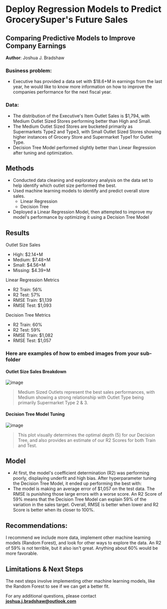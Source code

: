 # Deploy Regression Models to Predict GrocerySuper's Future Sales
## Comparing Predictive Models to Improve Company Earnings

**Author**: Joshua J. Bradshaw 

### Business problem:

* Executive has provided a data set with $18.6+M in earnings from the last year, he would like to know more information on how to improve the companies performance for the next fiscal year.


### Data:
* The distribution of the Executive's Item Outlet Sales is $1,794, with Medium Outlet Sized Stores performing better than High and Small.
* The Medium Outlet Sized Stores are bucketed primarily as Supermarkets Type2 and Type3, with Small Outlet Sized Stores showing higher instances of Grocery Store and Supermarket Type1 for Outlet Type.
* Decision Tree Model performed slightly better than Linear Regression after tuning and optimization.

## Methods
* Conducted data cleaning and exploratory analysis on the data set to help identify which outlet size performed the best.
* Used machine learning models to identify and predict overall store sales.
  * Linear Regression
  * Decision Tree
* Deployed a Linear Regression Model, then attempted to improve my model's performance by optimizing it using a Decision Tree Model


## Results
Outlet Size Sales
* High: $2.14+M
* Medium: $7.48+M
* Small: $4.56+M
* Missing: $4.39+M

Linear Regression Metrics
  * R2 Train: 56%
  * R2 Test: 57%
  * RMSE Train: $1,139
  * RMSE Test: $1,093

Decision Tree Metrics
  * R2 Train: 60%
  * R2 Test: 59%
  * RMSE Train: $1,082
  * RMSE Test: $1,057

### Here are examples of how to embed images from your sub-folder

#### Outlet Size Sales Breakdown
![image](https://user-images.githubusercontent.com/83310016/176863869-1b48ed04-eaf0-426b-9a1a-2c31a6637f32.png)
> Medium Sized Outlets represent the best sales performances, with Medium showing a strong relationship with Outlet Type being primarily Supermarket Type 2 & 3.

#### Decision Tree Model Tuning
![image](https://user-images.githubusercontent.com/83310016/176868700-f73bea4f-f970-43c1-b0e8-1e5b6f13b8b3.png)
>This plot visually determines the optimal depth (5) for our Decision Tree, and also provides an estimate of our R2 Scores for both Train and Test.

## Model
* At first, the model's coefficient determination (R2) was performing poorly, displaying underfit and high bias. After hyperparameter tuning the Decision Tree Model, it ended up performing the best with:
* The model is making an average error of $1,057 on the test data. The RMSE is punishing those large errors with a worse score. An R2 Score of 59% means that the Decision Tree Model can explain 59% of the variation in the sales target. Overall, RMSE is better when lower and R2 Score is better when its closer to 100%.

## Recommendations:
I recommend we include more data, implement other machine learning models (Random Forest), and look for other ways to explore the data. An R2 of 59% is not terrible, but it also isn't great. Anything about 60% would be more favorable. 


## Limitations & Next Steps
The next steps involve implementing other machine learning models, like the Random Forest to see if we can get a better fit.


For any additional questions, please contact **joshua.j.bradshaw@outlook.com**
